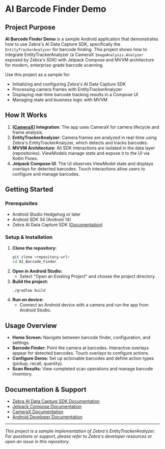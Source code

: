# AI Barcode Finder Demo

## Project Purpose

**AI Barcode Finder Demo** is a sample Android application that demonstrates how to use Zebra's AI Data Capture SDK, specifically the `EntityTrackerAnalyzer` for barcode finding. This project shows how to integrate EntityTrackerAnalyzer (a CameraX `ImageAnalysis.Analyzer` exposed by Zebra's SDK) with Jetpack Compose and MVVM architecture for modern, enterprise-grade barcode scanning.

Use this project as a sample for:
- Initializing and configuring Zebra's AI Data Capture SDK
- Processing camera frames with EntityTrackerAnalyzer
- Displaying real-time barcode tracking results in a Compose UI
- Managing state and business logic with MVVM

## How It Works

1. **([CameraX](https://developer.android.com/media/camera/camerax)) Integration**: The app uses CameraX for camera lifecycle and frame analysis.
2. **EntityTrackerAnalyzer**: Camera frames are analyzed in real-time using Zebra's EntityTrackerAnalyzer, which detects and tracks barcodes.
3. **MVVM Architecture**: All SDK interactions are isolated in the data layer (repositories). ViewModels manage state and expose it to the UI via Kotlin Flows.
4. **Jetpack Compose UI**: The UI observes ViewModel state and displays overlays for detected barcodes. Touch interactions allow users to configure and manage barcodes.

## Getting Started

### Prerequisites
- Android Studio Hedgehog or later
- Android SDK 34 (Android 14)
- Zebra AI Data Capture SDK ([Documentation](https://techdocs.zebra.com/ai-datacapture/latest/about/))

### Setup & Installation
1. **Clone the repository:**
   ```bash
   git clone <repository-url>
   cd AI_Barcode_Finder
   ```
2. **Open in Android Studio:**
   - Select "Open an Existing Project" and choose the project directory.
3. **Build the project:**
   ```bash
   ./gradlew build
   ```
4. **Run on device:**
   - Connect an Android device with a camera and run the app from Android Studio.

## Usage Overview

- **Home Screen:** Navigate between barcode finder, configuration, and settings.
- **Barcode Finder:** Point the camera at barcodes. Interactive overlays appear for detected barcodes. Touch overlays to configure actions.
- **Configure Demo:** Set up actionable barcodes and define action types (pickup, recall, quantity).
- **Scan Results:** View completed scan operations and manage barcode inventory.

## Documentation & Support
- [Zebra AI Data Capture SDK Documentation](https://techdocs.zebra.com/ai-datacapture/latest/about/)
- [Jetpack Compose Documentation](https://developer.android.com/jetpack/compose)
- [CameraX Documentation](https://developer.android.com/training/camerax)
- [Android Developer Documentation](https://developer.android.com/docs)

---

*This project is a sample implementation of Zebra's EntityTrackerAnalyzer. For questions or support, please refer to Zebra's developer resources or open an issue in this repository.*
